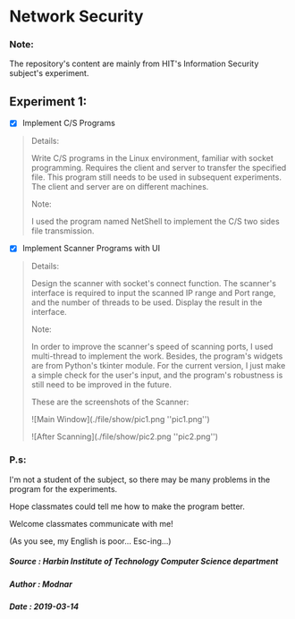 # Network Security

### Note:

The repository's content are mainly from HIT's Information Security subject's experiment. 

## Experiment 1:

- [x] Implement C/S Programs

> Details:
>
> Write C/S programs in the Linux environment, familiar with socket programming. 
> Requires the client and server to transfer the specified file. 
> This program still needs to be used in subsequent experiments. 
> The client and server are on different machines.
>
> Note:
>
> I used the program named NetShell to implement the C/S two sides file transmission.

- [x] Implement Scanner Programs with UI

> Details:
>
> Design the scanner with socket's connect function.
> The scanner's interface is required to input the scanned IP range and Port range, 
> and the number of threads to be used.
> Display the result in the interface.
>
> Note:
>
> In order to improve the scanner's speed of scanning ports, I used multi-thread to
> implement the work.
> Besides, the program's widgets are from Python's tkinter module.
> For the current version, I just make a simple check for the user's input, 
> and the program's robustness is still need to be improved in the future.
>
> These are the screenshots of the Scanner:
> 
> ![Main Window](./file/show/pic1.png ''pic1.png'')
> 
> ![After Scanning](./file/show/pic2.png ''pic2.png'')

### P.s:

I'm not a student of the subject, so there may be many problems in the program for the experiments. 

Hope classmates could tell me how to make the program better.

Welcome classmates communicate with me!

(As you see, my English is poor... Esc-ing...)

##### Source : Harbin Institute of Technology Computer Science department
##### Author : Modnar
##### Date   : 2019-03-14
